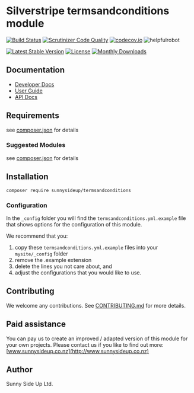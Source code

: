 # Silverstripe termsandconditions module
[![Build Status](https://travis-ci.org/sunnysideup/silverstripe-termsandconditions.svg?branch=master)](https://travis-ci.org/sunnysideup/silverstripe-termsandconditions)
[![Scrutinizer Code Quality](https://scrutinizer-ci.com/g/sunnysideup/silverstripe-termsandconditions/badges/quality-score.png?b=master)](https://scrutinizer-ci.com/g/sunnysideup/silverstripe-termsandconditions/?branch=master)
[![codecov.io](https://codecov.io/github/sunnysideup/silverstripe-termsandconditions/coverage.svg?branch=master)](https://codecov.io/github/sunnysideup/silverstripe-termsandconditions?branch=master)
![helpfulrobot](https://helpfulrobot.io/sunnysideup/termsandconditions/badge)

[![Latest Stable Version](https://poser.pugx.org/sunnysideup/termsandconditions/version)](https://packagist.org/packages/sunnysideup/termsandconditions)
[![License](https://poser.pugx.org/sunnysideup/termsandconditions/license)](https://packagist.org/packages/sunnysideup/termsandconditions)
[![Monthly Downloads](https://poser.pugx.org/sunnysideup/termsandconditions/d/monthly)](https://packagist.org/packages/sunnysideup/termsandconditions)


## Documentation



 * [Developer Docs](docs/en/INDEX.md)
 * [User Guide](docs/en/userguide.md)
 * [API Docs](http://docs.ssmods.com/sunnysideup/termsandconditions/classes.xhtml)

## Requirements



see [composer.json](composer.json) for details

### Suggested Modules



see [composer.json](composer.json) for details


## Installation


```
composer require sunnysideup/termsandconditions
```

### Configuration



In the `_config` folder you will find the `termsandconditions.yml.example`
file that shows options for the configuration of this module.

We recommend that you:

  1. copy these `termsandconditions.yml.example` files into your
`mysite/_config` folder
  2. remove the .example extension
  3. delete the lines you not care about, and
  4. adjust the configurations that you would like to use.


## Contributing



We welcome any contributions. See [CONTRIBUTING.md](CONTRIBUTING.md) for more details.

## Paid assistance



You can pay us to create an improved / adapted version of this module for your own projects.  Please contact us if you like to find out more: [www.sunnysideup.co.nz](http://www.sunnysideup.co.nz)

## Author



Sunny Side Up Ltd.
